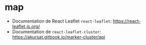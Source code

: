 # map

- Documentation de React Leaflet `react-leaflet`: https://react-leaflet.js.org/
- Documentation de `react-leaflet-cluster`: https://akursat.gitbook.io/marker-cluster/api